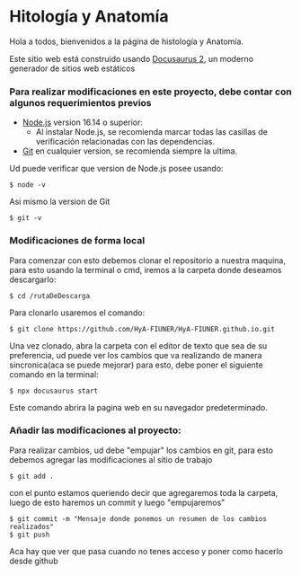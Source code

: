 # Hitología y Anatomía

Hola a todos, bienvenidos a la página de histología y Anatomía.

Este sitio web está construido usando [Docusaurus 2](https://docusaurus.io/), un moderno generador de sitios web estáticos

### Para realizar modificaciones en este proyecto, debe contar con algunos requerimientos previos
- [Node.js](https://nodejs.org/en/download/) version 16.14 o superior:
  - Al instalar Node.js, se recomienda marcar todas las casillas de verificación relacionadas con las dependencias.
- [Git](https://git-scm.com/downloads) en cualquier version, se recomienda siempre la ultima.

Ud puede verificar que version de Node.js posee usando:
```
$ node -v
```
Asi mismo la version de Git
```
$ git -v
```

### Modificaciones de forma local
Para comenzar con esto debemos clonar el repositorio a nuestra maquina, para esto usando la terminal o cmd, iremos a la carpeta donde deseamos descargarlo:
```
$ cd /rutaDeDescarga
```
Para clonarlo usaremos el comando:

```
$ git clone https://github.com/HyA-FIUNER/HyA-FIUNER.github.io.git
```
Una vez clonado, abra la carpeta con el editor de texto que sea de su preferencia, ud puede ver los cambios que va realizando de manera sincronica(aca se puede mejorar) para esto, debe poner el siguiente comando en la terminal:

```
$ npx docusaurus start
```

Este comando abrira la pagina web en su navegador predeterminado.

### Añadir las modificaciones al proyecto:

Para realizar cambios, ud debe "empujar" los cambios en git, para esto debemos agregar las modificaciones al sitio de trabajo

```
$ git add .
```
con el punto estamos queriendo decir que agregaremos toda la carpeta, luego de esto haremos un commit y luego "empujaremos"

```
$ git commit -m "Mensaje donde ponemos un resumen de los cambios realizados"
$ git push
```
Aca hay que ver que pasa cuando no tenes acceso y poner como hacerlo desde github
